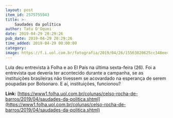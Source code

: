```yaml
---
layout: post
item_id: 2575755943
title: >-
    Saudades da política
author: Tatu D'Oquei
date: 2019-04-29 20:29:26
pub_date: 2019-04-29 20:29:26
time_added: 2019-04-29 00:00:00
category: 
image: https://f.i.uol.com.br/fotografia/2019/04/26/15563020625cc348ee4e05c_1556302062_3x2_rt.jpg
---
```


Lula deu entrevista à Folha e ao El País na última sexta-feira (26). Foi a entrevista que deveria ter acontecido durante a campanha, se as instituições brasileiras não tivessem se acovardado na esperança de serem poupadas por Bolsonaro. E aí, instituições, funcionou?

**Link:** [https://www1.folha.uol.com.br/colunas/celso-rocha-de-barros/2019/04/saudades-da-politica.shtml](https://www1.folha.uol.com.br/colunas/celso-rocha-de-barros/2019/04/saudades-da-politica.shtml)

